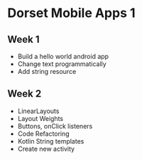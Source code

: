 # Dorset Mobile Apps 1

## Week 1

- Build a hello world android app
- Change text programmatically
- Add string resource

## Week 2

- LinearLayouts
- Layout Weights
- Buttons, onClick listeners
- Code Refactoring
- Kotlin String templates
- Create new activity